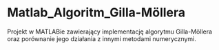 # Matlab_Algoritm_Gilla-Möllera
Projekt w MATLABie zawierający implementację algorytmu Gilla-Möllera oraz porównanie jego działania z innymi metodami numerycznymi.
